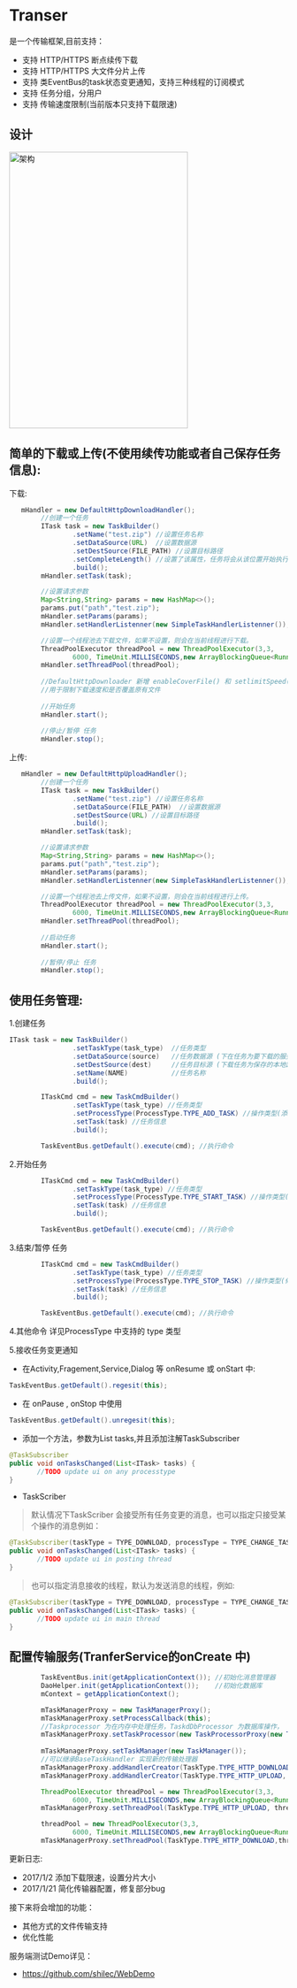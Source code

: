 # Transer
是一个传输框架,目前支持：
- 支持 HTTP/HTTPS 断点续传下载
- 支持 HTTP/HTTPS 大文件分片上传
- 支持 类EventBus的task状态变更通知，支持三种线程的订阅模式
- 支持 任务分组，分用户
- 支持 传输速度限制(当前版本只支持下载限速)

## 设计
<img src="/imgs/design.png" alt="架构" width="80%" height="500"/>

## 简单的下载或上传(不使用续传功能或者自己保存任务信息):

下载:
```` java 
   mHandler = new DefaultHttpDownloadHandler();
        //创建一个任务
        ITask task = new TaskBuilder()
                .setName("test.zip") //设置任务名称
                .setDataSource(URL)  //设置数据源
                .setDestSource(FILE_PATH) //设置目标路径
                .setCompleteLength() //设置了该属性，任务将会从该位置开始执行在简单模式下，如果需要支持续传，需要自己保存该值
                .build();
        mHandler.setTask(task);

        //设置请求参数
        Map<String,String> params = new HashMap<>();
        params.put("path","test.zip");
        mHandler.setParams(params);
        mHandler.setHandlerListenner(new SimpleTaskHandlerListenner());

        //设置一个线程池去下载文件，如果不设置，则会在当前线程进行下载。
        ThreadPoolExecutor threadPool = new ThreadPoolExecutor(3,3,
                6000, TimeUnit.MILLISECONDS,new ArrayBlockingQueue<Runnable>(10000));
        mHandler.setThreadPool(threadPool);
        
        //DefaultHttpDownloader 新增 enableCoverFile() 和 setlimitSpeed() 方法
        //用于限制下载速度和是否覆盖原有文件
       
        //开始任务
        mHandler.start();
        
        //停止/暂停 任务
        mHandler.stop();
````
上传:
```` java 
   mHandler = new DefaultHttpUploadHandler();
        //创建一个任务
        ITask task = new TaskBuilder()
                .setName("test.zip") //设置任务名称
                .setDataSource(FILE_PATH)  //设置数据源
                .setDestSource(URL) //设置目标路径
                .build();
        mHandler.setTask(task);

        //设置请求参数
        Map<String,String> params = new HashMap<>();
        params.put("path","test.zip");
        mHandler.setParams(params);
        mHandler.setHandlerListenner(new SimpleTaskHandlerListenner());

        //设置一个线程池去上传文件，如果不设置，则会在当前线程进行上传。
        ThreadPoolExecutor threadPool = new ThreadPoolExecutor(3,3,
                6000, TimeUnit.MILLISECONDS,new ArrayBlockingQueue<Runnable>(10000));
        mHandler.setThreadPool(threadPool);
        
        //启动任务
        mHandler.start();
        
        //暂停/停止 任务
        mHandler.stop();
````

## 使用任务管理:
1.创建任务

```` java
ITask task = new TaskBuilder()
                .setTaskType(task_type)  //任务类型
                .setDataSource(source)   //任务数据源 (下在任务为要下载的服务文件链接，上传任务为要上传的本地文件路径)
                .setDestSource(dest)     //任务目标源 (下载任务为保存的本地路径，上传任务为服务器地址)
                .setName(NAME)           //任务名称
                .build();

        ITaskCmd cmd = new TaskCmdBuilder()
                .setTaskType(task_type) //任务类型
                .setProcessType(ProcessType.TYPE_ADD_TASK) //操作类型(添加任务)
                .setTask(task) //任务信息
                .build();

        TaskEventBus.getDefault().execute(cmd); //执行命令
````
2.开始任务

```` java
        ITaskCmd cmd = new TaskCmdBuilder()
                .setTaskType(task_type) //任务类型
                .setProcessType(ProcessType.TYPE_START_TASK) //操作类型(修改任务状态)
                .setTask(task) //任务信息
                .build();

        TaskEventBus.getDefault().execute(cmd); //执行命令
````
3.结束/暂停 任务
```` java
        ITaskCmd cmd = new TaskCmdBuilder()
                .setTaskType(task_type) //任务类型
                .setProcessType(ProcessType.TYPE_STOP_TASK) //操作类型(修改任务状态)
                .setTask(task) //任务信息
                .build();

        TaskEventBus.getDefault().execute(cmd); //执行命令
````
4.其他命令
详见ProcessType 中支持的 type 类型


5.接收任务变更通知
- 在Activity,Fragement,Service,Dialog 等 onResume 或 onStart 中:

````java
TaskEventBus.getDefault().regesit(this);
````
- 在 onPause , onStop 中使用 

````java
TaskEventBus.getDefault().unregesit(this);
````
- 添加一个方法，参数为List<ITask> tasks,并且添加注解TaskSubscriber

````java 
@TaskSubscriber
public void onTasksChanged(List<ITask> tasks) {
       //TODO update ui on any processtype
}
````

- TaskScriber
> 默认情况下TaskScriber 会接受所有任务变更的消息，也可以指定只接受某个操作的消息例如：

````java
@TaskSubscriber(taskType = TYPE_DOWNLOAD, processType = TYPE_CHANGE_TASK)
public void onTasksChanged(List<ITask> tasks) {
       //TODO update ui in posting thread
}
````
>也可以指定消息接收的线程，默认为发送消息的线程，例如:

````java
@TaskSubscriber(taskType = TYPE_DOWNLOAD, processType = TYPE_CHANGE_TASK,threadMode = ThreadMode.MODE_MAIN)
public void onTasksChanged(List<ITask> tasks) {
       //TODO update ui in main thread
}
````
## 配置传输服务(TranferService的onCreate 中)

```` java
        TaskEventBus.init(getApplicationContext()); //初始化消息管理器
        DaoHelper.init(getApplicationContext());    //初始化数据库
        mContext = getApplicationContext();

        mTaskManagerProxy = new TaskManagerProxy();  
        mTaskManagerProxy.setProcessCallback(this);
        //Taskprocessor 为在内存中处理任务，TaskdDbProcessor 为数据库操作， 可以 实现ITaskProcessor 替换默认处理器
        mTaskManagerProxy.setTaskProcessor(new TaskProcessorProxy(new TaskProcessor(),new TaskDbProcessor())); 
        
        mTaskManagerProxy.setTaskManager(new TaskManager()); 
        //可以继承BaseTaskHandler 实现新的传输处理器
        mTaskManagerProxy.addHandlerCreator(TaskType.TYPE_HTTP_DOWNLOAD, new DefaultDownloadFactory());
        mTaskManagerProxy.addHandlerCreator(TaskType.TYPE_HTTP_UPLOAD, new DefaultUploadFactory());

        ThreadPoolExecutor threadPool = new ThreadPoolExecutor(3,3,
                6000, TimeUnit.MILLISECONDS,new ArrayBlockingQueue<Runnable>(10000));
        mTaskManagerProxy.setThreadPool(TaskType.TYPE_HTTP_UPLOAD, threadPool);//设置上传线程池

        threadPool = new ThreadPoolExecutor(3,3,
                6000, TimeUnit.MILLISECONDS,new ArrayBlockingQueue<Runnable>(10000));
        mTaskManagerProxy.setThreadPool(TaskType.TYPE_HTTP_DOWNLOAD,threadPool); //下载线程池

````

更新日志:
- 2017/1/2 添加下载限速，设置分片大小
- 2017/1/21 简化传输器配置，修复部分bug

接下来将会增加的功能：
- 其他方式的文件传输支持
- 优化性能

服务端测试Demo详见：
- https://github.com/shilec/WebDemo
